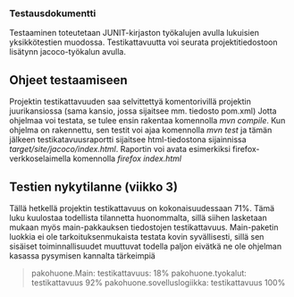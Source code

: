 ### Testausdokumentti

Testaaminen toteutetaan JUNIT-kirjaston työkalujen avulla lukuisien yksikkötestien muodossa. Testikattavuutta voi seurata projektitiedostoon lisätynn jacoco-työkalun avulla. 

## Ohjeet testaamiseen

Projektin testikattavuuden saa selvittettyä komentorivillä projektin juurikansiossa (sama kansio, jossa sijaitsee mm. tiedosto pom.xml) Jotta ohjelmaa voi testata, se tulee ensin rakentaa komennolla *mvn compile*. Kun ohjelma on rakennettu, sen testit voi ajaa komennolla *mvn test* ja tämän jälkeen testikatavuusraportti sijaitsee html-tiedostona sijainnissa *target/site/jacoco/index.html*. Raportin voi avata esimerkiksi firefox-verkkoselaimella komennolla *firefox index.html*

## Testien nykytilanne (viikko 3)

Tällä hetkellä projektin testikattavuus on kokonaisuudessaan 71%. Tämä luku kuulostaa todellista tilannetta huonommalta, sillä siihen lasketaan mukaan myös main-pakkauksen tiedostojen testikattavuus. Main-paketin luokkia ei ole tarkoituksenmukaista testata kovin syvällisesti, sillä sen sisäiset toiminnallisuudet muuttuvat todella paljon eivätkä ne ole ohjelman kasassa pysymisen kannalta tärkeimpiä 

> pakohuone.Main: testikattavuus: 18%
> pakohuone.tyokalut: testikattavuus 92%
> pakohuone.sovelluslogiikka: testikattavuus 100%
